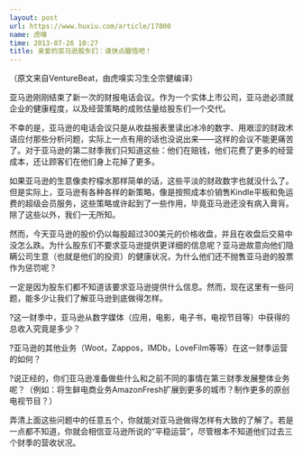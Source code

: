 ```yaml
---
layout: post
url: https://www.huxiu.com/article/17800
name: 虎嗅
time: 2013-07-26 10:27
title: 亲爱的亚马逊股东们：请快点醒悟吧！
---
```

（原文来自VentureBeat，由虎嗅实习生仝宗健编译）

亚马逊刚刚结束了新一次的财报电话会议。作为一个实体上市公司，亚马逊必须就企业的健康程度，以及经营策略的成败估量给股东们一个交代。

不幸的是，亚马逊的电话会议只是从收益报表里读出冰冷的数字、用艰涩的财政术语应付那些分析问题，实际上一点有用的话也没说出来——这样的会议不能更痛苦了。对于亚马逊的第二财季我们只知道这些：他们在赔钱，他们花费了更多的经营成本，还让顾客们在他们身上花掉了更多。

如果亚马逊的生意像卖柠檬水那样简单的话，这些平淡的财政数字也就没什么了。但是实际上，亚马逊有各种各样的新策略，像是按照成本价销售Kindle平板和免运费的超级会员服务，这些策略或许起到了一些作用，毕竟亚马逊还没有病入膏肓。除了这些以外，我们一无所知。

然而，今天亚马逊的股价仍以每股超过300美元的价格收盘，并且在收盘后交易中没怎么跌。为什么股东们不要求亚马逊提供更详细的信息呢？亚马逊故意向他们隐瞒公司生意（也就是他们的投资）的健康状况，为什么他们还不抛售亚马逊的股票作为惩罚呢？

一定是因为股东们都不知道该要求亚马逊提供什么信息。然而，现在这里有一些问题，能多少让我们了解亚马逊到底做得怎样。

?这一财季中，亚马逊从数字媒体（应用，电影，电子书，电视节目等）中获得的总收入究竟是多少？

?亚马逊的其他业务（Woot，Zappos，IMDb，LoveFilm等等）在这一财季运营的如何？

?说正经的，你们亚马逊准备做些什么和之前不同的事情在第三财季发展整体业务呢？（例如：将生鲜电商业务AmazonFresh扩展到更多的城市？制作更多的原创电视节目？）

弄清上面这些问题中的任意五个，你就能对亚马逊做得怎样有大致的了解了。若是一点都不知道，你就会相信亚马逊所说的“平稳运营”，尽管根本不知道他们过去三个财季的营收状况。

